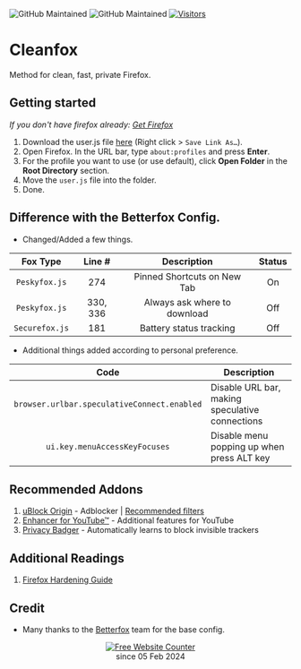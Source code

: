 ![GitHub Maintained](https://img.shields.io/badge/open%20source-yes-orange)
![GitHub Maintained](https://img.shields.io/badge/maintained-yes-yellow)
[![Visitors](https://hits.seeyoufarm.com/api/count/incr/badge.svg?url=https%3A%2F%2Fgithub.com%2Fyokoffing%2FBetter-Fox&count_bg=%2379C83D&title_bg=%23555555&icon=&icon_color=%23E7E7E7&title=visitors&edge_flat=false)](https://hits.seeyoufarm.com)

# Cleanfox
Method for clean, fast, private Firefox.

## Getting started
*If you don't have firefox already: [Get Firefox](https://www.mozilla.org/en-US/firefox/all/#product-desktop-release)*

1) Download the user.js file [here](https://github.com/zJohnWick/Cleanfox-Config/raw/main/user.js) (Right click > `Save Link As…`).
2) Open Firefox. In the URL bar, type `about:profiles` and press **Enter**.
3) For the profile you want to use (or use default), click **Open Folder** in the **Root Directory** section.
4) Move the `user.js` file into the folder.
5) Done.

## Difference with the Betterfox Config.
* Changed/Added a few things.

| Fox Type | Line # | Description | Status |
| :---: | :---: | :---: | :---: |
| `Peskyfox.js` | 274 | Pinned Shortcuts on New Tab | On |
| `Peskyfox.js` | 330, 336 | Always ask where to download | Off |
| `Securefox.js` | 181 | Battery status tracking | Off |

* Additional things added according to personal preference.

| Code | Description |
| :---: | --- |
| `browser.urlbar.speculativeConnect.enabled` | Disable URL bar, making speculative connections |
| `ui.key.menuAccessKeyFocuses` | Disable menu popping up when press ALT key |

## Recommended Addons
1) [uBlock Origin](https://addons.mozilla.org/blog/ublock-origin-everything-you-need-to-know-about-the-ad-blocker/) - Adblocker | [Recommended filters](https://github.com/yokoffing/filterlists#guidelines)
2) [Enhancer for YouTube™](https://addons.mozilla.org/en-US/firefox/addon/enhancer-for-youtube/) - Additional features for YouTube
3) [Privacy Badger](https://addons.mozilla.org/en-US/firefox/addon/privacy-badger17/) - Automatically learns to block invisible trackers

## Additional Readings
1) [Firefox Hardening Guide](https://brainfucksec.github.io/firefox-hardening-guide)

## Credit
* Many thanks to the [Betterfox](https://github.com/yokoffing/Betterfox) team for the base config.

<div align='center'>
  <a href='https://www.websitecounterfree.com'><img src='https://www.websitecounterfree.com/c.php?d=9&id=48832&s=3' border='0' alt='Free Website Counter'></a><br/>
since 05 Feb 2024</div>
